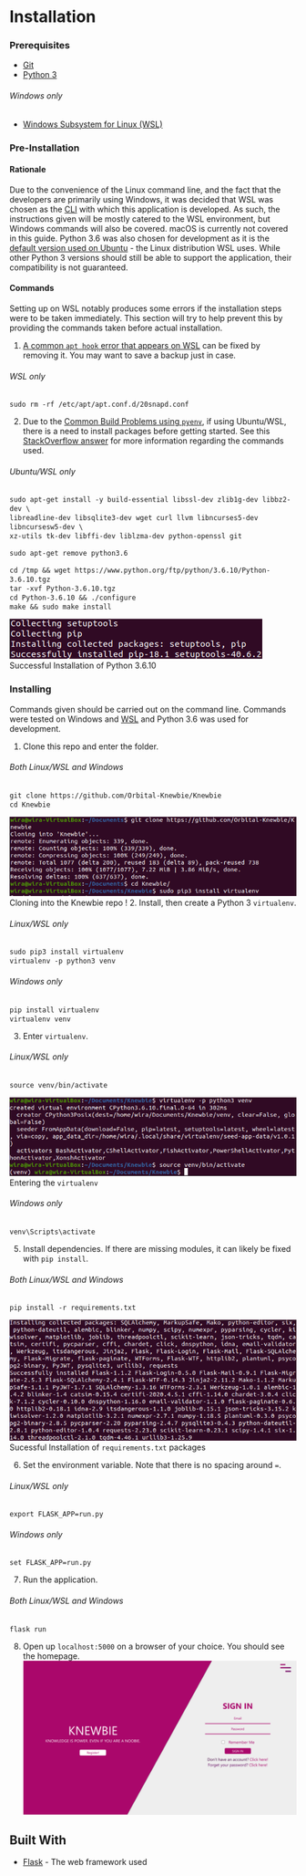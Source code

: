 # Installation

### Prerequisites
* [Git](https://git-scm.com/)
* [Python 3](https://www.python.org/downloads/)
###### Windows only
* [Windows Subsystem for Linux (WSL)](https://docs.microsoft.com/en-us/windows/wsl/install-win10)

### Pre-Installation
#### Rationale
Due to the convenience of the Linux command line, and the fact that the developers are primarily using Windows, it was decided that WSL was chosen as the [CLI](https://en.wikipedia.org/wiki/Command-line_interface) with which this application is developed.
As such, the instructions given will be mostly catered to the WSL environment, but Windows commands will also be covered. macOS is currently not covered in this guide. 
Python 3.6 was also chosen for development as it is the [default version used on Ubuntu](https://wiki.ubuntu.com/Python) - the Linux distribution WSL uses. 
While other Python 3 versions should still be able to support the application, their compatibility is not guaranteed.

#### Commands
Setting up on WSL notably produces some errors if the installation steps were to be taken immediately. This section will try to help prevent this by providing the commands taken before actual installation.
1. [A common `apt hook` error that appears on WSL](https://askubuntu.com/questions/1123159/broken-apt-on-wsl-18-04) can be fixed by removing it. You may want to save a backup just in case.
###### WSL only
```
sudo rm -rf /etc/apt/apt.conf.d/20snapd.conf
```
2. Due to the [Common Build Problems using `pyenv`](https://github.com/pyenv/pyenv/wiki/Common-build-problems), if using Ubuntu/WSL, there is a need to install packages before getting started. 
See this [StackOverflow answer](https://stackoverflow.com/questions/39907475/cannot-import-sqlite3-in-python3) for more information regarding the commands used.
###### Ubuntu/WSL only
```
sudo apt-get install -y build-essential libssl-dev zlib1g-dev libbz2-dev \
libreadline-dev libsqlite3-dev wget curl llvm libncurses5-dev libncursesw5-dev \
xz-utils tk-dev libffi-dev liblzma-dev python-openssl git
```
```
sudo apt-get remove python3.6
```
```
cd /tmp && wget https://www.python.org/ftp/python/3.6.10/Python-3.6.10.tgz
tar -xvf Python-3.6.10.tgz
cd Python-3.6.10 && ./configure
make && sudo make install
```
![make](docs/images/Make.png)<br>
Successful Installation of Python 3.6.10

### Installing
Commands given should be carried out on the command line. Commands were tested on Windows and [WSL](https://docs.microsoft.com/en-us/windows/wsl/about) and Python 3.6 was used for development.


1. Clone this repo and enter the folder.
###### Both Linux/WSL and Windows
```
git clone https://github.com/Orbital-Knewbie/Knewbie
cd Knewbie
```
![clone](docs/images/Clone.png)<br>
Cloning into the Knewbie repo
!
2. Install, then create a Python 3 `virtualenv`.
###### Linux/WSL only
```
sudo pip3 install virtualenv
virtualenv -p python3 venv
```
###### Windows only
```
pip install virtualenv
virtualenv venv
```
3. Enter ```virtualenv```.
###### Linux/WSL only
```
source venv/bin/activate
```
![virtualenv](docs/images/EnterVenv.png)<br>
Entering the `virtualenv`
###### Windows only
```
venv\Scripts\activate
```
5. Install dependencies. If there are missing modules, it can likely be fixed with `pip install`.
###### Both Linux/WSL and Windows
```
pip install -r requirements.txt
```
![requirements](docs/images/Requirements.png)
Sucessful Installation of `requirements.txt` packages

6. Set the environment variable. Note that there is no spacing around `=`.
###### Linux/WSL only
```
export FLASK_APP=run.py
```
###### Windows only
```
set FLASK_APP=run.py
```
7. Run the application.
###### Both Linux/WSL and Windows
```
flask run
```
8. Open up `localhost:5000` on a browser of your choice. You should see the homepage.
![Homepage](docs/images/Homepage.png)

## Built With

* [Flask](https://flask.palletsprojects.com/en/1.1.x/) - The web framework used